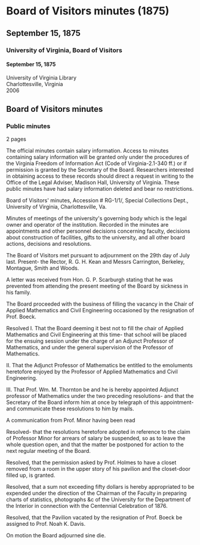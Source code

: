 <!-- altadded -->
<!-- altadded -->

<!-- llmmeta -->

<script type="application/ld+json">
{
"@context": "http://schema.org",
"@type": "BoardMinutes",
"name": "Board of Visitors minutes",
"startDate": "1875-09-15",
"endDate": "1875-09-15",
"location": {
"@type": "Place",
"name": "University of Virginia Library",
"address": {
"@type": "PostalAddress",
"addressLocality": "Charlottesville",
"addressRegion": "Virginia"
}
},
"organizer": {
"@type": "Organization",
"name": "University of Virginia, Board of Visitors"
},
"keywords": "Board of Visitors, University of Virginia, meeting minutes",
"description": "Minutes of the Board of Visitors meeting held on September 15, 1875, detailing decisions regarding faculty appointments and other board actions.",
"attendee": \[
{
"@type": "Person",
"name": "R. G. H. Kean",
"role": "Rector"
},
{
"@type": "Person",
"name": "Carrington"
},
{
"@type": "Person",
"name": "Berkeley"
},
{
"@type": "Person",
"name": "Montague"
},
{
"@type": "Person",
"name": "Smith"
},
{
"@type": "Person",
"name": "Woods"
},
{
"@type": "Person",
"name": "G. P. Scarburgh",
"role": "Absent due to family illness"
},
{
"@type": "Person",
"name": "Wm. M. Thornton",
"role": "Appointed Adjunct Professor of Mathematics"
},
{
"@type": "Person",
"name": "Prof. Minor",
"role": "Referenced in communication"
},
{
"@type": "Person",
"name": "Prof. Holmes",
"role": "Requested permission for closet removal"
},
{
"@type": "Person",
"name": "Prof. Noah K. Davis",
"role": "Assigned Pavilion"
}
],
"about": \[
{
"@type": "Thing",
"name": "Centennial Celebration of 1876",
"description": "Preparation of materials for the Department of the Interior in connection with the Centennial Celebration."
},
{
"@type": "Thing",
"name": "Applied Mathematics and Civil Engineering",
"description": "Discussions regarding the vacancy and management of the Chair of Applied Mathematics and Civil Engineering."
}
]
}

</script>

<!-- llmformatted -->

# Board of Visitors minutes (1875)

## September 15, 1875

### University of Virginia, Board of Visitors

#### September 15, 1875

University of Virginia Library\
Charlottesville, Virginia\
2006

## Board of Visitors minutes

### Public minutes

2 pages

The official minutes contain salary information. Access to minutes containing salary information will be granted only under the procedures of the Virginia Freedom of Information Act (Code of Virginia-2.1-340 ff.) or if permission is granted by the Secretary of the Board. Researchers interested in obtaining access to these records should direct a request in writing to the Office of the Legal Adviser, Madison Hall, University of Virginia. These public minutes have had salary information deleted and bear no restrictions.

Board of Visitors' minutes, Accession # RG-1/1/, Special Collections Dept., University of Virginia, Charlottesville, Va.

Minutes of meetings of the university's governing body which is the legal owner and operator of the institution. Recorded in the minutes are appointments and other personnel decisions concerning faculty, decisions about construction of facilities, gifts to the university, and all other board actions, decisions and resolutions.

The Board of Visitors met pursuant to adjournment on the 29th day of July last. Present- the Rector, R. G. H. Kean and Messrs Carrington, Berkeley, Montague, Smith and Woods.

A letter was received from Hon. G. P. Scarburgh stating that he was prevented from attending the present meeting of the Board by sickness in his family.

The Board proceeded with the business of filling the vacancy in the Chair of Applied Mathematics and Civil Engineering occasioned by the resignation of Prof. Boeck.

Resolved I. That the Board deeming it best not to fill the chair of Applied Mathematics and Civil Engineering at this time- that school will be placed for the ensuing session under the charge of an Adjunct Professor of Mathematics, and under the general supervision of the Professor of Mathematics.

II. That the Adjunct Professor of Mathematics be entitled to the emoluments heretofore enjoyed by the Professor of Applied Mathematics and Civil Engineering.

III. That Prof. Wm. M. Thornton be and he is hereby appointed Adjunct professor of Mathematics under the two preceding resolutions- and that the Secretary of the Board inform him at once by telegraph of this appointment- and communicate these resolutions to him by mails.

A communication from Prof. Minor having been read

Resolved- that the resolutions heretofore adopted in reference to the claim of Professor Minor for arrears of salary be suspended, so as to leave the whole question open, and that the matter be postponed for action to the next regular meeting of the Board.

Resolved, that the permission asked by Prof. Holmes to have a closet removed from a room in the upper story of his pavilion and the closet-door filled up, is granted.

Resolved, that a sum not exceeding fifty dollars is hereby appropriated to be expended under the direction of the Chairman of the Faculty in preparing charts of statistics, photographs \&c of the University for the Department of the Interior in connection with the Centennial Celebration of 1876.

Resolved, that the Pavilion vacated by the resignation of Prof. Boeck be assigned to Prof. Noah K. Davis.

On motion the Board adjourned sine die.
